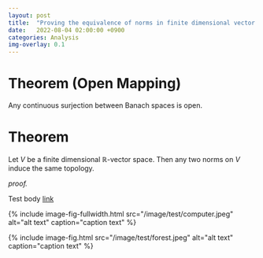 ```yaml
---
layout: post
title:  "Proving the equivalence of norms in finite dimensional vector spaces via open mapping theorem"
date:   2022-08-04 02:00:00 +0900
categories: Analysis
img-overlay: 0.1
---
```


# Theorem (Open Mapping)
Any continuous surjection between Banach spaces is open.

# Theorem
Let $V$ be a finite dimensional $\mathbb{R}$-vector space. Then any two norms on $V$ induce the same topology.

_proof._




Test body [link](https://www.rajin.me/)

<div class="mathjax">
</div>

{% include image-fig-fullwidth.html src="/image/test/computer.jpeg" alt="alt text" caption="caption text" %}

{% include image-fig.html src="/image/test/forest.jpeg" alt="alt text" caption="caption text" %}

[^1]: test reference style link 
